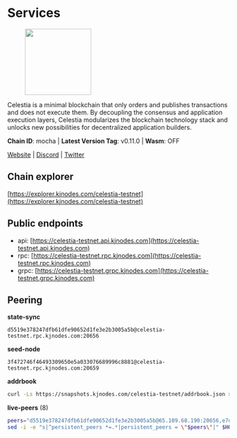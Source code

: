 # Services

<figure><img src="https://raw.githubusercontent.com/kj89/testnet_manuals/main/pingpub/logos/celestia.png" width="150" alt=""><figcaption></figcaption></figure>

Celestia is a minimal blockchain that only orders and publishes transactions and  does not execute them. By decoupling the consensus and application execution layers,  Celestia modularizes the blockchain technology stack and unlocks new possibilities  for decentralized application builders.

**Chain ID**: mocha | **Latest Version Tag**: v0.11.0 | **Wasm**: OFF

[Website](https://celestia.org) | [Discord](https://discord.gg/celestiacommunity) | [Twitter](https://twitter.com/CelestiaOrg)


## Chain explorer
[https://explorer.kjnodes.com/celestia-testnet](https://explorer.kjnodes.com/celestia-testnet)

## Public endpoints

* api: [https://celestia-testnet.api.kjnodes.com](https://celestia-testnet.api.kjnodes.com)
* rpc: [https://celestia-testnet.rpc.kjnodes.com](https://celestia-testnet.rpc.kjnodes.com)
* grpc: [https://celestia-testnet.grpc.kjnodes.com](https://celestia-testnet.grpc.kjnodes.com)

## Peering

**state-sync**

```text
d5519e378247dfb61dfe90652d1fe3e2b3005a5b@celestia-testnet.rpc.kjnodes.com:20656
```

**seed-node**

```text
3f472746f46493309650e5a033076689996c8881@celestia-testnet.rpc.kjnodes.com:20659
```

**addrbook**
```bash
curl -Ls https://snapshots.kjnodes.com/celestia-testnet/addrbook.json > $HOME/.celestia-app/config/addrbook.json
```

**live-peers** (8)
```bash
peers="d5519e378247dfb61dfe90652d1fe3e2b3005a5b@65.109.68.190:20656,e7dc98812ba79276f045ed080a6910540ce37e2a@159.69.241.155:20656,e8906342e657ace92e1ed8599f0949da8dd75fbd@146.19.24.52:20656,e286b562eddc6fea1b2635f6623430225666fb2f@147.135.144.58:26656,eec289755259106bf29266c401bace003289c6be@35.234.94.146:26656,3584c49855123abdc16b01a47f9e1bea38a9db1b@154.26.155.102:26656,e0c364f5bd46d111ab17c370203f784140fd0466@116.203.35.82:25656,ca40b8ccd7c9d717ca691a74bec1e67aa9ae72c8@31.223.32.35:26656"
sed -i -e "s|^persistent_peers *=.*|persistent_peers = \"$peers\"|" $HOME/.celestia-app/config/config.toml
```
